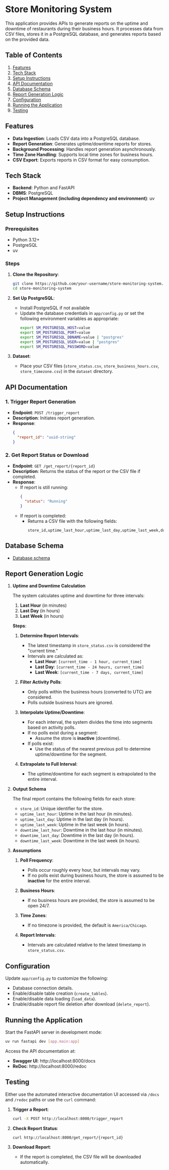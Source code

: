 # Store Monitoring System

This application provides APIs to generate reports on the uptime and downtime of restaurants during their business hours. It processes data from CSV files, stores it in a PostgreSQL database, and generates reports based on the provided data.

## Table of Contents

1. [Features](#features)
2. [Tech Stack](#tech-stack)
3. [Setup Instructions](#setup-instructions)
4. [API Documentation](#api-documentation)
5. [Database Schema](#database-schema)
6. [Report Generation Logic](#report-generation-logic)
7. [Configuration](#configuration)
8. [Running the Application](#running-the-application)
9. [Testing](#testing)

## Features

- **Data Ingestion**: Loads CSV data into a PostgreSQL database.
- **Report Generation**: Generates uptime/downtime reports for stores.
- **Background Processing**: Handles report generation asynchronously.
- **Time Zone Handling**: Supports local time zones for business hours.
- **CSV Export**: Exports reports in CSV format for easy consumption.

## Tech Stack

- **Backend**: Python and FastAPI
- **DBMS**: PostgreSQL
- **Project Management (including dependency and environment)**: uv

## Setup Instructions

### Prerequisites

- Python 3.12+
- PostgreSQL
- uv

### Steps

1. **Clone the Repository**:

   ```bash
   git clone https://github.com/your-username/store-monitoring-system.git
   cd store-monitoring-system
   ```

2. **Set Up PostgreSQL**:

   - Install PostgreSQL if not available
   - Update the database credentials in `app/config.py` or set the following environment variables as appropriate:
     ```bash
     export SM_POSTGRESQL_HOST=value
     export SM_POSTGRESQL_PORT=value
     export SM_POSTGRESQL_DBNAME=value | "postgres"
     export SM_POSTGRESQL_USER=value | "postgres"
     export SM_POSTGRESQL_PASSWORD=value
     ```

3. **Dataset**:

   - Place your CSV files (`store_status.csv`, `store_business_hours.csv`, `store_timezone.csv`) in the `dataset` directory.

## API Documentation

### 1. Trigger Report Generation

- **Endpoint**: `POST /trigger_report`
- **Description**: Initiates report generation.
- **Response**:
  ```json
  {
    "report_id": "uuid-string"
  }
  ```

### 2. Get Report Status or Download

- **Endpoint**: `GET /get_report/{report_id}`
- **Description**: Returns the status of the report or the CSV file if completed.
- **Response**:
  - If report is still running:
    ```json
    {
      "status": "Running"
    }
    ```
  - If report is completed:
    - Returns a CSV file with the following fields:
      ```csv
      store_id,uptime_last_hour,uptime_last_day,uptime_last_week,downtime_last_hour,downtime_last_day,downtime_last_week
      ```

## Database Schema

- [Database schema](app/sql/tables.sql)

## Report Generation Logic

1. **Uptime and Downtime Calculation**

   The system calculates uptime and downtime for three intervals:

   1. **Last Hour** (in minutes)
   2. **Last Day** (in hours)
   3. **Last Week** (in hours)

   **Steps**:

   1. **Determine Report Intervals**:

      - The latest timestamp in `store_status.csv` is considered the "current time."
      - Intervals are calculated as:
        - **Last Hour**: `[current_time - 1 hour, current_time]`
        - **Last Day**: `[current_time - 24 hours, current_time]`
        - **Last Week**: `[current_time - 7 days, current_time]`

   2. **Filter Activity Polls**:

      - Only polls within the business hours (converted to UTC) are considered.
      - Polls outside business hours are ignored.

   3. **Interpolate Uptime/Downtime**:

      - For each interval, the system divides the time into segments based on activity polls.
      - If no polls exist during a segment:
        - Assume the store is **inactive** (downtime).
      - If polls exist:
        - Use the status of the nearest previous poll to determine uptime/downtime for the segment.

   4. **Extrapolate to Full Interval**:
      - The uptime/downtime for each segment is extrapolated to the entire interval.

2. **Output Schema**

   The final report contains the following fields for each store:

   - `store_id`: Unique identifier for the store.
   - `uptime_last_hour`: Uptime in the last hour (in minutes).
   - `uptime_last_day`: Uptime in the last day (in hours).
   - `uptime_last_week`: Uptime in the last week (in hours).
   - `downtime_last_hour`: Downtime in the last hour (in minutes).
   - `downtime_last_day`: Downtime in the last day (in hours).
   - `downtime_last_week`: Downtime in the last week (in hours).

3. **Assumptions**

   1. **Poll Frequency**:

      - Polls occur roughly every hour, but intervals may vary.
      - If no polls exist during business hours, the store is assumed to be **inactive** for the entire interval.

   2. **Business Hours**:

      - If no business hours are provided, the store is assumed to be open 24/7.

   3. **Time Zones**:

      - If no timezone is provided, the default is `America/Chicago`.

   4. **Report Intervals**:
      - Intervals are calculated relative to the latest timestamp in `store_status.csv`.

## Configuration

Update `app/config.py` to customize the following:

- Database connection details.
- Enable/disable table creation (`create_tables`).
- Enable/disable data loading (`load_data`).
- Enable/disable report file deletion after download (`delete_report`).

## Running the Application

Start the FastAPI server in development mode:

```bash
uv run fastapi dev [app.main:app]
```

Access the API documentation at:

- **Swagger UI**: http://localhost:8000/docs
- **ReDoc**: http://localhost:8000/redoc

## Testing

Either use the automated interactive documentation UI accessed via `/docs` and `/redoc` paths or use the `curl` command:

1. **Trigger a Report**:

   ```bash
   curl -X POST http://localhost:8000/trigger_report
   ```

2. **Check Report Status**:

   ```bash
   curl http://localhost:8000/get_report/{report_id}
   ```

3. **Download Report**:
   - If the report is completed, the CSV file will be downloaded automatically.
